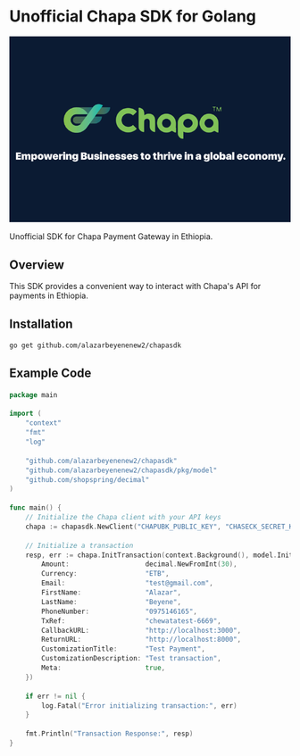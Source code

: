 # Unofficial Chapa SDK for Golang

[![Chapa Logo](banner.png)](https://chapa.co/)

Unofficial SDK for Chapa Payment Gateway in Ethiopia.

## Overview
This SDK provides a convenient way to interact with Chapa's API for payments in Ethiopia.

## Installation
```bash
go get github.com/alazarbeyenenew2/chapasdk
```
## Example Code
``` go
package main

import (
    "context"
    "fmt"
    "log"

    "github.com/alazarbeyenenew2/chapasdk"
    "github.com/alazarbeyenenew2/chapasdk/pkg/model"
    "github.com/shopspring/decimal"
)

func main() {
    // Initialize the Chapa client with your API keys
    chapa := chapasdk.NewClient("CHAPUBK_PUBLIC_KEY", "CHASECK_SECRET_KEY", "ENCRYPTION_KEY", false)

    // Initialize a transaction
    resp, err := chapa.InitTransaction(context.Background(), model.InitTransactionReq{
        Amount:                   decimal.NewFromInt(30),
        Currency:                 "ETB",
        Email:                    "test@gmail.com",
        FirstName:                "Alazar",
        LastName:                 "Beyene",
        PhoneNumber:              "0975146165",
        TxRef:                    "chewatatest-6669",
        CallbackURL:              "http://localhost:3000",
        ReturnURL:                "http://localhost:8000",
        CustomizationTitle:       "Test Payment",
        CustomizationDescription: "Test transaction",
        Meta:                     true,
    })

    if err != nil {
        log.Fatal("Error initializing transaction:", err)
    }

    fmt.Println("Transaction Response:", resp)
}
```
